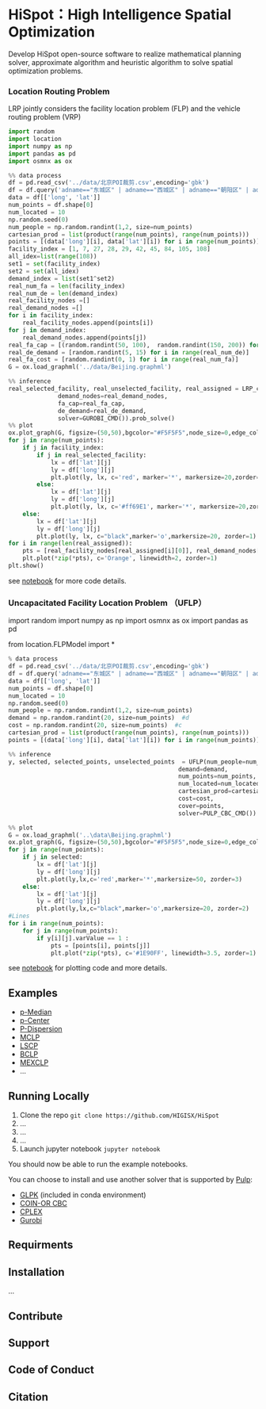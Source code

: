 # HiSpot：High Intelligence Spatial Optimization 
Develop HiSpot open-source software to realize mathematical planning solver, approximate algorithm and heuristic algorithm to solve spatial optimization problems.

### Location Routing Problem
LRP jointly considers the facility location problem (FLP) and the vehicle routing problem (VRP)

```python
import random
import location
import numpy as np
import pandas as pd
import osmnx as ox

%% data process
df = pd.read_csv('../data/北京POI裁剪.csv',encoding='gbk')
df = df.query('adname=="东城区" | adname=="西城区" | adname=="朝阳区" | adname=="海淀区"').reset_index(drop=True)
data = df[['long', 'lat']]
num_points = df.shape[0]
num_located = 10
np.random.seed(0)
num_people = np.random.randint(1,2, size=num_points)
cartesian_prod = list(product(range(num_points), range(num_points)))
points = [(data['long'][i], data['lat'][i]) for i in range(num_points)]
facility_index = [1, 7, 27, 28, 29, 42, 45, 84, 105, 108]
all_idex=list(range(108))
set1 = set(facility_index)
set2 = set(all_idex)
demand_index = list(set1^set2)
real_num_fa = len(facility_index)
real_num_de = len(demand_index)
real_facility_nodes =[]
real_demand_nodes =[]
for i in facility_index:
    real_facility_nodes.append(points[i])
for j in demand_index:
    real_demand_nodes.append(points[j])
real_fa_cap = [(random.randint(50, 100),  random.randint(150, 200)) for i in range(real_num_fa)]
real_de_demand = [random.randint(5, 15) for i in range(real_num_de)]
real_fa_cost = [random.randint(0, 1) for i in range(real_num_fa)]
G = ox.load_graphml('../data/Beijing.graphml')

%% inference
real_selected_facility, real_unselected_facility, real_assigned = LRP_cap(facility_nodes=real_facility_nodes,
              demand_nodes=real_demand_nodes,
              fa_cap=real_fa_cap,
              de_demand=real_de_demand,
              solver=GUROBI_CMD()).prob_solve()
%% plot
ox.plot_graph(G, figsize=(50,50),bgcolor="#F5F5F5",node_size=0,edge_color = "#A4BE7B", show=False, close=False)
for j in range(num_points):
    if j in facility_index:
        if j in real_selected_facility:
            lx = df['lat'][j]
            ly = df['long'][j]
            plt.plot(ly, lx, c='red', marker='*', markersize=20,zorder=3)
        else:
            lx = df['lat'][j]
            ly = df['long'][j]
            plt.plot(ly, lx, c='#ff69E1', marker='*', markersize=20,zorder=2)
    else:
        lx = df['lat'][j]
        ly = df['long'][j]
        plt.plot(ly, lx, c="black",marker='o',markersize=20, zorder=1)
for i in range(len(real_assigned)):
    pts = [real_facility_nodes[real_assigned[i][0]], real_demand_nodes[real_assigned[i][1]]]
    plt.plot(*zip(*pts), c='Orange', linewidth=2, zorder=1)
plt.show()
```
see [notebook](https://github.com/HIGISX/HiSpot/blob/main/notebook/LRP-cap.ipynb) for more code details.

### Uncapacitated Facility Location Problem （UFLP）
import random
import numpy as np
import osmnx as ox
import pandas as pd

from location.FLPModel import *

```python
% data process
df = pd.read_csv('../data/北京POI裁剪.csv',encoding='gbk')
df = df.query('adname=="东城区" | adname=="西城区" | adname=="朝阳区" | adname=="海淀区"').reset_index(drop=True)
data = df[['long', 'lat']]
num_points = df.shape[0]
num_located = 10
np.random.seed(0)
num_people = np.random.randint(1,2, size=num_points)
demand = np.random.randint(20, size=num_points)  #d
cost = np.random.randint(20, size=num_points)  #c
cartesian_prod = list(product(range(num_points), range(num_points)))
points = [(data['long'][i], data['lat'][i]) for i in range(num_points)]

%% inference 
y, selected, selected_points, unselected_points  = UFLP(num_people=num_people,
                                                demand=demand,
                                                num_points=num_points,
                                                num_located=num_located,
                                                cartesian_prod=cartesian_prod,
                                                cost=cost,
                                                cover=points,
                                                solver=PULP_CBC_CMD()).prob_solve()

%% plot
G = ox.load_graphml('..\data\Beijing.graphml')
ox.plot_graph(G, figsize=(50,50),bgcolor="#F5F5F5",node_size=0,edge_color = "#A4BE7B", show=False, close=False)
for j in range(num_points):
    if j in selected:
        lx = df['lat'][j]
        ly = df['long'][j]
        plt.plot(ly,lx,c='red',marker='*',markersize=50, zorder=3)
    else:
        lx = df['lat'][j]
        ly = df['long'][j]
        plt.plot(ly,lx,c="black",marker='o',markersize=20, zorder=2)
#Lines
for i in range(num_points):
    for j in range(num_points):
        if y[i][j].varValue == 1 :
            pts = [points[i], points[j]]
            plt.plot(*zip(*pts), c='#1E90FF', linewidth=3.5, zorder=1)
```
see [notebook](https://github.com/HIGISX/HiSpot/blob/main/notebook/UFLP.ipynb) for plotting code and more details.


## Examples
- [p-Median](https://github.com/HIGISX/HiSpot/blob/main/notebook/pMedian.ipynb)
- [p-Center](https://github.com/HIGISX/HiSpot/blob/main/notebook/pCenter.ipynb)
- [P-Dispersion](https://github.com/HIGISX/HiSpot/blob/main/notebook/pDispersion.ipynb)
- [MCLP](https://github.com/HIGISX/HiSpot/blob/main/notebook/MCLP.ipynb)
- [LSCP](https://github.com/HIGISX/HiSpot/blob/main/notebook/LSCP.ipynb)
- [BCLP](https://github.com/HIGISX/HiSpot/blob/main/notebook/BCLP.ipynb)
- [MEXCLP](https://github.com/HIGISX/HiSpot/blob/main/notebook/MEXCLP.ipynb)
- ...


## Running Locally
1. Clone the repo `git clone https://github.com/HIGISX/HiSpot`
2. ...
3. ...
4. ...
6. Launch jupyter notebook `jupyter notebook`

You should now be able to run the example notebooks.

You can choose to install and use another solver that is supported by [Pulp](https://github.com/coin-or/pulp):
- [GLPK](https://www.gnu.org/software/glpk/) (included in conda environment)
- [COIN-OR CBC](https://github.com/coin-or/Cbc)
- [CPLEX](https://www.ibm.com/analytics/cplex-optimizer)
- [Gurobi](https://www.gurobi.com/)

## Requirments

## Installation
...

## Contribute

## Support 

## Code of Conduct

## Citation 


